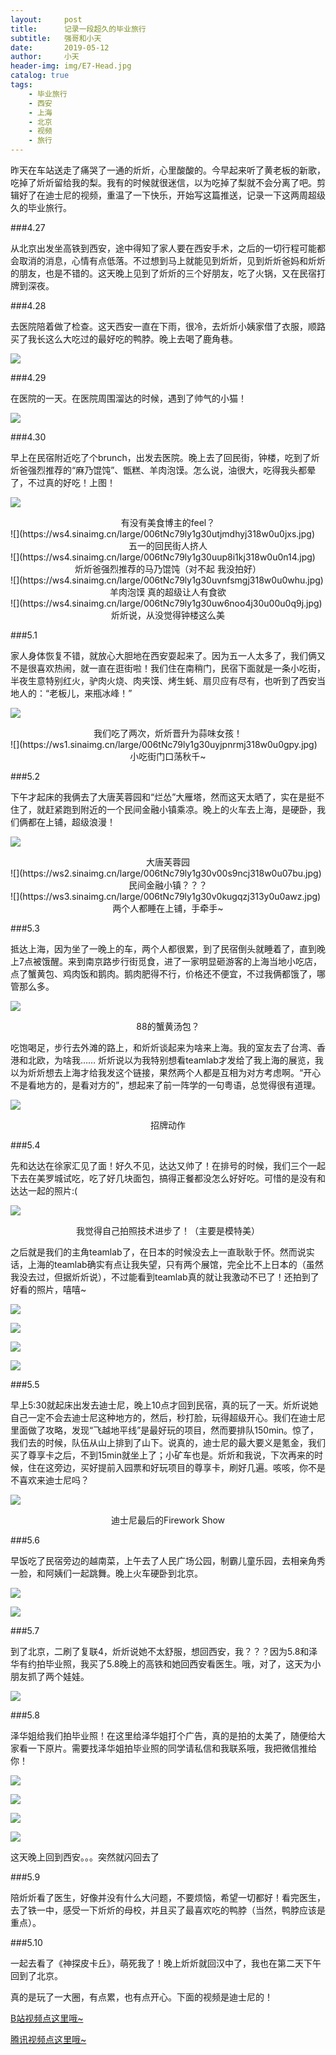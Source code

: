 ```yaml
---
layout:     post
title:      记录一段超久的毕业旅行
subtitle:   强哥和小天
date:       2019-05-12
author:     小天
header-img: img/E7-Head.jpg
catalog: true
tags:
    - 毕业旅行
    - 西安
    - 上海
    - 北京
    - 视频
    - 旅行
---
```



昨天在车站送走了痛哭了一通的炘炘，心里酸酸的。今早起来听了黄老板的新歌，吃掉了炘炘留给我的梨。我有的时候就很迷信，以为吃掉了梨就不会分离了吧。剪辑好了在迪士尼的视频，重温了一下快乐，开始写这篇推送，记录一下这两周超级久的毕业旅行。

###4.27

从北京出发坐高铁到西安，途中得知了家人要在西安手术，之后的一切行程可能都会取消的消息，心情有点低落。不过想到马上就能见到炘炘，见到炘炘爸妈和炘炘的朋友，也是不错的。这天晚上见到了炘炘的三个好朋友，吃了火锅，又在民宿打牌到深夜。

###4.28

去医院陪着做了检查。这天西安一直在下雨，很冷，去炘炘小姨家借了衣服，顺路买了我长这么大吃过的最好吃的鸭脖。晚上去喝了鹿角巷。

![](https://ws1.sinaimg.cn/large/006tNc79ly1g30ur9yudhj318x0u07wm.jpg)

###4.29

在医院的一天。在医院周围溜达的时候，遇到了帅气的小猫！

![](https://ws4.sinaimg.cn/large/006tNc79ly1g30urx9grlj30u0140kjm.jpg)

###4.30

早上在民宿附近吃了个brunch，出发去医院。晚上去了回民街，钟楼，吃到了炘炘爸强烈推荐的“麻乃馄饨”、甑糕、羊肉泡馍。怎么说，油很大，吃得我头都晕了，不过真的好吃！上图！

![](https://ws4.sinaimg.cn/large/006tNc79ly1g30usz6njej31400u0e83.jpg)
<center>有没有美食博主的feel？</center>
![](https://ws4.sinaimg.cn/large/006tNc79ly1g30utjmdhyj318w0u0jxs.jpg)
<center>五一的回民街人挤人</center>
![](https://ws4.sinaimg.cn/large/006tNc79ly1g30uup8i1kj318w0u0n14.jpg)
<center>炘炘爸强烈推荐的马乃馄饨（对不起 我没拍好）</center>
![](https://ws4.sinaimg.cn/large/006tNc79ly1g30uvnfsmgj318w0u0whu.jpg)
<center>羊肉泡馍 真的超级让人有食欲</center>
![](https://ws4.sinaimg.cn/large/006tNc79ly1g30uw6noo4j30u00u0q9j.jpg)
<center>炘炘说，从没觉得钟楼这么美</center>

###5.1

家人身体恢复不错，就放心大胆地在西安耍起来了。因为五一人太多了，我们俩又不是很喜欢热闹，就一直在逛街啦！我们住在南稍门，民宿下面就是一条小吃街，半夜生意特别红火，驴肉火烧、肉夹馍、烤生蚝、扇贝应有尽有，也听到了西安当地人的：“老板儿，来瓶冰峰！”

![](https://ws2.sinaimg.cn/large/006tNc79ly1g30uxh3d7aj318w0u0wju.jpg)
<center>我们吃了两次，炘炘晋升为蒜味女孩！</center>
![](https://ws1.sinaimg.cn/large/006tNc79ly1g30uyjpnrmj318w0u0gpy.jpg)
<center>小吃街门口荡秋千~</center>

###5.2

下午才起床的我俩去了大唐芙蓉园和“烂怂”大雁塔，然而这天太晒了，实在是挺不住了，就赶紧跑到附近的一个民间金融小镇乘凉。晚上的火车去上海，是硬卧，我们俩都在上铺，超级浪漫！

![](https://ws2.sinaimg.cn/large/006tNc79ly1g30uzhwhnej318w0u0te9.jpg)
<center>大唐芙蓉园</center>
![](https://ws2.sinaimg.cn/large/006tNc79ly1g30v00s9ncj318w0u07bu.jpg)
<center>民间金融小镇？？？</center>
![](https://ws3.sinaimg.cn/large/006tNc79ly1g30v0kugqzj313y0u0awz.jpg)
<center>两个人都睡在上铺，手牵手~</center>

###5.3

抵达上海，因为坐了一晚上的车，两个人都很累，到了民宿倒头就睡着了，直到晚上7点被饿醒。来到南京路步行街觅食，进了一家明显砸游客的上海当地小吃店，点了蟹黄包、鸡肉饭和鹅肉。鹅肉肥得不行，价格还不便宜，不过我俩都饿了，哪管那么多。

![](https://ws4.sinaimg.cn/large/006tNc79ly1g30v1aimocj30u00u0u0x.jpg)
<center>88的蟹黄汤包？</center>

吃饱喝足，步行去外滩的路上，和炘炘谈起来为啥来上海。我的室友去了台湾、香港和北欧，为啥我…… 炘炘说以为我特别想看teamlab才发给了我上海的展览，我以为炘炘想去上海才给我发这个链接，果然两个人都是互相为对方考虑啊。“开心不是看地方的，是看对方的”，想起来了前一阵学的一句粤语，总觉得很有道理。

![](https://ws1.sinaimg.cn/large/006tNc79ly1g30v2hjsb2j318w0u0wl4.jpg)
<center>招牌动作</center>

###5.4

先和达达在徐家汇见了面！好久不见，达达又帅了！在排号的时候，我们三个一起下去在美罗城试吃，吃了好几块面包，搞得正餐都没怎么好好吃。可惜的是没有和达达一起的照片:(

![](https://ws4.sinaimg.cn/large/006tNc79ly1g30v46tgopj30u00u07wi.jpg)
<center>我觉得自己拍照技术进步了！（主要是模特美）</center>

之后就是我们的主角teamlab了，在日本的时候没去上一直耿耿于怀。然而说实话，上海的teamlab确实有点让我失望，只有两个展馆，完全比不上日本的（虽然我没去过，但据炘炘说），不过能看到teamlab真的就让我激动不已了！还拍到了好看的照片，嘻嘻~

![](https://ws4.sinaimg.cn/large/006tNc79ly1g30v530s2tj30u00u07a4.jpg)

![](https://ws4.sinaimg.cn/large/006tNc79ly1g30v5cdicwj30u00u0n1w.jpg)

![](https://ws3.sinaimg.cn/large/006tNc79ly1g30v5jtqvqj30u00u07aj.jpg)

![](https://ws1.sinaimg.cn/large/006tNc79ly1g30v5qvsgrj30u00u07bi.jpg)

###5.5

早上5:30就起床出发去迪士尼，晚上10点才回到民宿，真的玩了一天。炘炘说她自己一定不会去迪士尼这种地方的，然后，秒打脸，玩得超级开心。我们在迪士尼里面做了攻略，发现“飞越地平线”是最好玩的项目，然而要排队150min。惊了，我们去的时候，队伍从山上排到了山下。说真的，迪士尼的最大要义是氪金，我们买了尊享卡之后，不到15min就坐上了；小矿车也是。炘炘和我说，下次再来的时候，住在这旁边，买好提前入园票和好玩项目的尊享卡，刷好几遍。咳咳，你不是不喜欢来迪士尼吗？

![](https://ws2.sinaimg.cn/large/006tNc79ly1g30v6j7n03j318w0u0jxx.jpg)
<center>迪士尼最后的Firework Show</center>

###5.6

早饭吃了民宿旁边的越南菜，上午去了人民广场公园，制霸儿童乐园，去相亲角秀一脸，和阿姨们一起跳舞。晚上火车硬卧到北京。

![](https://ws2.sinaimg.cn/large/006tNc79ly1g30v79l3ixj31400u0e82.jpg)

![](https://ws3.sinaimg.cn/large/006tNc79ly1g30v7t5sypj30u0140e82.jpg)

###5.7

到了北京，二刷了复联4，炘炘说她不太舒服，想回西安，我？？？因为5.8和泽华有约拍毕业照，我买了5.8晚上的高铁和她回西安看医生。哦，对了，这天为小朋友抓了两个娃娃。

![](https://ws1.sinaimg.cn/large/006tNc79ly1g30v8cbnu7j30u01hctlo.jpg)

###5.8

泽华姐给我们拍毕业照！在这里给泽华姐打个广告，真的是拍的太美了，随便给大家看一下原片。需要找泽华姐拍毕业照的同学请私信和我联系哦，我把微信推给你！

![](https://ws4.sinaimg.cn/large/006tNc79ly1g30v8y8e50j30u01901kz.jpg)

![](https://ws1.sinaimg.cn/large/006tNc79ly1g30v7iimxhj30u0190u0x.jpg)

![](https://ws3.sinaimg.cn/large/006tNc79ly1g30v9jdj59j30u0190x6p.jpg)

![](https://ws2.sinaimg.cn/large/006tNc79ly1g30v9oxvfmj30u0190e83.jpg)

这天晚上回到西安。。。突然就闪回去了

###5.9

陪炘炘看了医生，好像并没有什么大问题，不要烦恼，希望一切都好！看完医生，去了铁一中，感受一下炘炘的母校，并且买了最喜欢吃的鸭脖（当然，鸭脖应该是重点）。

###5.10

一起去看了《神探皮卡丘》，萌死我了！晚上炘炘就回汉中了，我也在第二天下午回到了北京。

真的是玩了一大圈，有点累，也有点开心。下面的视频是迪士尼的！

<a href="https://www.bilibili.com/video/av52084180">B站视频点这里哦~</a>

<a href="https://v.qq.com/x/page/m0869liqgyl.html" target="_blank">腾讯视频点这里哦~</a>

